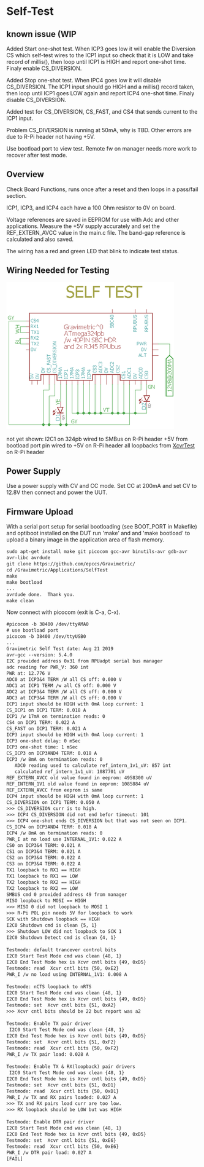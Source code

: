 # Self-Test

## known issue (WIP

Added Start one-shot test. When ICP3 goes low it will enable the Diversion CS which self-test wires to the ICP1 input so check that it is LOW and take record of millis(), then loop until ICP1 is HIGH and report one-shot time. Finaly enable CS_DIVERSION. 

Added Stop one-shot test. When IPC4 goes low it will disable CS_DIVERSION. The ICP1 input should go HIGH and a millis() record taken, then loop until ICP1 goes LOW again and report ICP4 one-shot time. Finaly disable CS_DIVERSION.

Added test for CS_DIVERSION, CS_FAST, and CS4 that sends current to the ICP1 input.

Problem CS_DIVERSION is running at 50mA, why is TBD. Other errors are due to R-Pi header not having +5V.

Use bootload port to view test. Remote fw on manager needs more work to recover after test mode.


## Overview

Check Board Functions, runs once after a reset and then loops in a pass/fail section.

ICP1, ICP3, and ICP4 each have a 100 Ohm resistor to 0V on board.

Voltage references are saved in EEPROM for use with Adc and other applications. Measure the +5V supply accurately and set the REF_EXTERN_AVCC value in the main.c file. The band-gap reference is calculated and also saved.

The wiring has a red and green LED that blink to indicate test status.

## Wiring Needed for Testing

![Wiring](./Setup/SelfTestWiring.png)

not yet shown:
I2C1 on 324pb wired to SMBus on R-Pi header
+5V from bootload port pin wired to +5V on R-Pi header
all loopbacks from [XcvrTest] on R-Pi header

[XcvrTest]: https://github.com/epccs/RPUno/tree/master/XcvrTest


## Power Supply

Use a power supply with CV and CC mode. Set CC at 200mA and set CV to 12.8V then connect and power the UUT.


## Firmware Upload

With a serial port setup for serial bootloading (see BOOT_PORT in Makefile) and optiboot installed on the DUT run 'make' and and 'make bootload' to upload a binary image in the application area of flash memory.


``` 
sudo apt-get install make git picocom gcc-avr binutils-avr gdb-avr avr-libc avrdude
git clone https://github.com/epccs/Gravimetric/
cd /Gravimetric/Applications/SelfTest
make
make bootload
...
avrdude done.  Thank you.
make clean
``` 

Now connect with picocom (exit is C-a, C-x). 

``` 
#picocom -b 38400 /dev/ttyAMA0
# use bootload port
picocom -b 38400 /dev/ttyUSB0
...
Gravimetric Self Test date: Aug 21 2019
avr-gcc --version: 5.4.0
I2C provided address 0x31 from RPUadpt serial bus manager
adc reading for PWR_V: 360 int
PWR at: 12.776 V
ADC0 at ICP3&4 TERM /W all CS off: 0.000 V
ADC1 at ICP1 TERM /w all CS off: 0.000 V
ADC2 at ICP3&4 TERM /W all CS off: 0.000 V
ADC3 at ICP3&4 TERM /W all CS off: 0.000 V
ICP1 input should be HIGH with 0mA loop current: 1
CS_ICP1 on ICP1 TERM: 0.018 A
ICP1 /w 17mA on termination reads: 0
CS4 on ICP1 TERM: 0.022 A
CS_FAST on ICP1 TERM: 0.021 A
ICP3 input should be HIGH with 0mA loop current: 1
ICP3 one-shot delay: 0 mSec
ICP3 one-shot time: 1 mSec
CS_ICP3 on ICP3AND4 TERM: 0.018 A
ICP3 /w 8mA on termination reads: 0
   ADC0 reading used to calculate ref_intern_1v1_uV: 857 int
   calculated ref_intern_1v1_uV: 1087701 uV
REF_EXTERN_AVCC old value found in eeprom: 4958300 uV
REF_INTERN_1V1 old value found in eeprom: 1085884 uV
REF_EXTERN_AVCC from eeprom is same
ICP4 input should be HIGH with 0mA loop current: 1
CS_DIVERSION on ICP1 TERM: 0.050 A
>>> CS_DIVERSION curr is to high.
>>> ICP4 CS_DIVERSION did not end befor timeout: 101
>>> ICP4 one-shot ends CS_DIVERSION but that was not seen on ICP1.
CS_ICP4 on ICP3AND4 TERM: 0.018 A
ICP4 /w 8mA on termination reads: 0
PWR_I at no load use INTERNAL_1V1: 0.022 A
CS0 on ICP3&4 TERM: 0.021 A
CS1 on ICP3&4 TERM: 0.021 A
CS2 on ICP3&4 TERM: 0.022 A
CS3 on ICP3&4 TERM: 0.022 A
TX1 loopback to RX1 == HIGH
TX1 loopback to RX1 == LOW
TX2 loopback to RX2 == HIGH
TX2 loopback to RX2 == LOW
SMBUS cmd 0 provided address 49 from manager
MISO loopback to MOSI == HIGH
>>> MISO 0 did not loopback to MOSI 1
>>> R-Pi POL pin needs 5V for loopback to work
SCK with Shutdown loopback == HIGH
I2C0 Shutdown cmd is clean {5, 1}
>>> Shutdown LOW did not loopback to SCK 1
I2C0 Shutdown Detect cmd is clean {4, 1}

Testmode: default trancever control bits
I2C0 Start Test Mode cmd was clean {48, 1}
I2C0 End Test Mode hex is Xcvr cntl bits {49, 0xD5}
Testmode: read  Xcvr cntl bits {50, 0xE2}
PWR_I /w no load using INTERNAL_1V1: 0.008 A

Testmode: nCTS loopback to nRTS
I2C0 Start Test Mode cmd was clean {48, 1}
I2C0 End Test Mode hex is Xcvr cntl bits {49, 0xD5}
Testmode: set  Xcvr cntl bits {51, 0xA2}
>>> Xcvr cntl bits should be 22 but report was a2

Testmode: Enable TX pair driver
 I2C0 Start Test Mode cmd was clean {48, 1}
I2C0 End Test Mode hex is Xcvr cntl bits {49, 0xD5}
Testmode: set  Xcvr cntl bits {51, 0xF2}
Testmode: read  Xcvr cntl bits {50, 0xF2}
PWR_I /w TX pair load: 0.028 A

Testmode: Enable TX & RX(loopback) pair drivers
 I2C0 Start Test Mode cmd was clean {48, 1}
I2C0 End Test Mode hex is Xcvr cntl bits {49, 0xD5}
Testmode: set  Xcvr cntl bits {51, 0xD1}
Testmode: read  Xcvr cntl bits {50, 0xD1}
PWR_I /w TX and RX pairs loaded: 0.027 A
>>> TX and RX pairs load curr are too low.
>>> RX loopback should be LOW but was HIGH

Testmode: Enable DTR pair driver
I2C0 Start Test Mode cmd was clean {48, 1}
I2C0 End Test Mode hex is Xcvr cntl bits {49, 0xD5}
Testmode: set  Xcvr cntl bits {51, 0xE6}
Testmode: read  Xcvr cntl bits {50, 0xE6}
PWR_I /w DTR pair load: 0.027 A
[FAIL]
```


